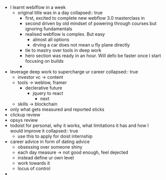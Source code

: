 - I learnt weblflow in a week
	- original title was in a day
	  collapsed:: true
		- first, excited to complete new webflow 3.0 masterclass in
		- second driven by old mindset of powering through courses but ignoring fundamentals
		- realised webflow is complex. But easy
			- almost all options
			- drving a car  does not mean u fly plane  directly
		- tie to mastry over tools in deep work
		- hero section was ready in an hour. Will defo be faster once I start focusing on builds
		-
- leverage deep work to supercharge ur career
  collapsed:: true
	- investor vc -> content
	- tools -> weblow, framer
		- declerative future
			- jquery to react
				- next
	- skills -> blockchain
- only what gets measured and reported sticks
- clickup review
- opsys review
- todoist for personal, why it works, what limitations it has and how I would improve it
  collapsed:: true
	- use this to apply for doist internship
- career advice in form of dating advice
	- obsessing over someone shiny
	- each day measure -> not good enough, feel dejected
	- instead define ur own level
	- work towards it
	- locus of control
-